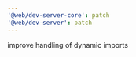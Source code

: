 ```yaml
---
'@web/dev-server-core': patch
'@web/dev-server': patch
---
```


improve handling of dynamic imports
